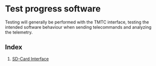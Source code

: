 # Test progress software

Testing will generally be performed with the TMTC interface, testing
the intended software behaviour when sending telecommands and analyzing
the telemetry.

## Index

1. [SD-Card Interface](doc/test/sd-test.md#top)
